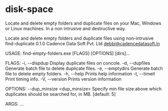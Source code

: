 # disk-space
Locate and delete empty folders and duplicate files on your Mac, Windows or Linux machines. In a non intrusive and destructive way.

Locate and delete empty folders and duplicate files using non-intrusive find-duplicate 0.1.0
Cadence Data Soft Pvt. Ltd <debbi@cadencedatasoft.in>

USAGE:
    find-empty-folders.exe [FLAGS] [OPTIONS] [dirs]...

FLAGS:
    -i, --dispdup      Display duplicate files on concole.
    -d, --dupfiles     Generate batch file to delete duplicate files.
    -e, --emptydirs    Generate batch file to delete empty folders.
    -h, --help         Prints help information
    -t, --timeit       Print timing info.
    -V, --version      Prints version information

OPTIONS:
        --dup_minsize <dup_minsize>    Specify min file size above which duplicates should be
                                       searched for, in MB. [default: 5]

ARGS:
    <dirs>...

